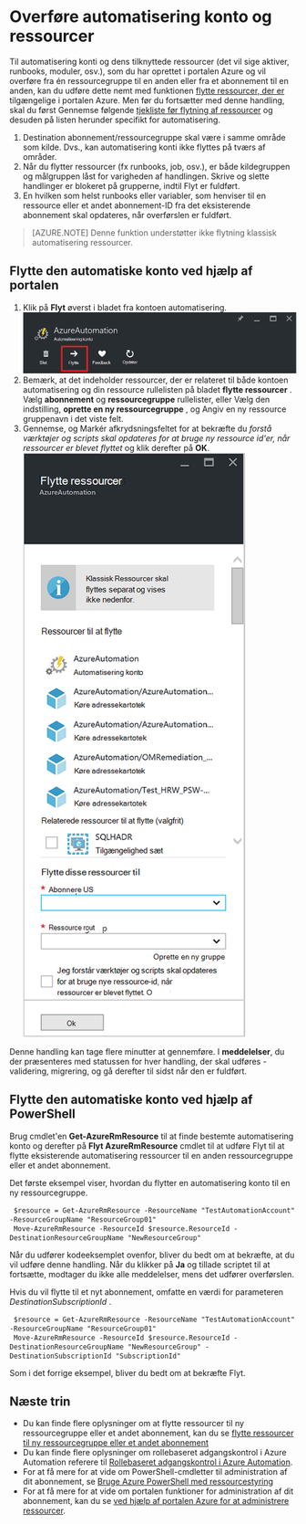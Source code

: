 <properties
   pageTitle="Overføre automatisering konto og ressourcer | Microsoft Azure"
   description="I denne artikel beskrives, hvordan du flytter en automatisering konto i Azure automatisering og de tilknyttede ressourcer fra et abonnement til en anden."
   services="automation"
   documentationCenter=""
   authors="MGoedtel"
   manager="jwhit"
   editor="tysonn" />
<tags
   ms.service="automation"
   ms.devlang="na"
   ms.topic="article"
   ms.tgt_pltfrm="na"
   ms.workload="infrastructure-services"
   ms.date="07/07/2016"
   ms.author="magoedte" />

# <a name="migrate-automation-account-and-resources"></a>Overføre automatisering konto og ressourcer

Til automatisering konti og dens tilknyttede ressourcer (det vil sige aktiver, runbooks, moduler, osv.), som du har oprettet i portalen Azure og vil overføre fra én ressourcegruppe til en anden eller fra et abonnement til en anden, kan du udføre dette nemt med funktionen [flytte ressourcer, der er](../resource-group-move-resources.md) tilgængelige i portalen Azure. Men før du fortsætter med denne handling, skal du først Gennemse følgende [tjekliste før flytning af ressourcer](../resource-group-move-resources.md#Checklist-before-moving-resources) og desuden på listen herunder specifikt for automatisering.   

1.  Destination abonnement/ressourcegruppe skal være i samme område som kilde.  Dvs., kan automatisering konti ikke flyttes på tværs af områder.
2.  Når du flytter ressourcer (fx runbooks, job, osv.), er både kildegruppen og målgruppen låst for varigheden af handlingen. Skrive og slette handlinger er blokeret på grupperne, indtil Flyt er fuldført.  
3.  En hvilken som helst runbooks eller variabler, som henviser til en ressource eller et andet abonnement-ID fra det eksisterende abonnement skal opdateres, når overførslen er fuldført.   


>[AZURE.NOTE] Denne funktion understøtter ikke flytning klassisk automatisering ressourcer.

## <a name="to-move-the-automation-account-using-the-portal"></a>Flytte den automatiske konto ved hjælp af portalen

1. Klik på **Flyt** øverst i bladet fra kontoen automatisering.<br> ![Flyt indstilling](media/automation-migrate-account-subscription/automation-menu-move.png)<br> 
2. Bemærk, at det indeholder ressourcer, der er relateret til både kontoen automatisering og din ressource rullelisten på bladet **flytte ressourcer** .  Vælg **abonnement** og **ressourcegruppe** rullelister, eller Vælg den indstilling, **oprette en ny ressourcegruppe** , og Angiv en ny ressource gruppenavn i det viste felt.  
3. Gennemse, og Markér afkrydsningsfeltet for at bekræfte du *forstå værktøjer og scripts skal opdateres for at bruge ny ressource id'er, når ressourcer er blevet flyttet* og klik derefter på **OK**.<br> ![Flytte ressourcer Blade](media/automation-migrate-account-subscription/automation-move-resources-blade.png)<br>   

Denne handling kan tage flere minutter at gennemføre.  I **meddelelser**, du der præsenteres med statussen for hver handling, der skal udføres - validering, migrering, og gå derefter til sidst når den er fuldført.     

## <a name="to-move-the-automation-account-using-powershell"></a>Flytte den automatiske konto ved hjælp af PowerShell

Brug cmdlet'en **Get-AzureRmResource** til at finde bestemte automatisering konto og derefter på **Flyt AzureRmResource** cmdlet til at udføre Flyt til at flytte eksisterende automatisering ressourcer til en anden ressourcegruppe eller et andet abonnement.

Det første eksempel viser, hvordan du flytter en automatisering konto til en ny ressourcegruppe.

   ```
    $resource = Get-AzureRmResource -ResourceName "TestAutomationAccount" -ResourceGroupName "ResourceGroup01"
    Move-AzureRmResource -ResourceId $resource.ResourceId -DestinationResourceGroupName "NewResourceGroup"
   ``` 

Når du udfører kodeeksemplet ovenfor, bliver du bedt om at bekræfte, at du vil udføre denne handling.  Når du klikker på **Ja** og tillade scriptet til at fortsætte, modtager du ikke alle meddelelser, mens det udfører overførslen.  

Hvis du vil flytte til et nyt abonnement, omfatte en værdi for parameteren *DestinationSubscriptionId* .

   ```
    $resource = Get-AzureRmResource -ResourceName "TestAutomationAccount" -ResourceGroupName "ResourceGroup01"
    Move-AzureRmResource -ResourceId $resource.ResourceId -DestinationResourceGroupName "NewResourceGroup" -DestinationSubscriptionId "SubscriptionId"
   ``` 

Som i det forrige eksempel, bliver du bedt om at bekræfte Flyt.  

## <a name="next-steps"></a>Næste trin

- Du kan finde flere oplysninger om at flytte ressourcer til ny ressourcegruppe eller et andet abonnement, kan du se [flytte ressourcer til ny ressourcegruppe eller et andet abonnement](../resource-group-move-resources.md)
- Du kan finde flere oplysninger om rollebaseret adgangskontrol i Azure Automation referere til [Rollebaseret adgangskontrol i Azure Automation](../automation/automation-role-based-access-control.md).
- For at få mere for at vide om PowerShell-cmdletter til administration af dit abonnement, se [Bruge Azure PowerShell med ressourcestyring](../powershell-azure-resource-manager.md)
- For at få mere for at vide om portalen funktioner for administration af dit abonnement, kan du se [ved hjælp af portalen Azure for at administrere ressourcer](../azure-portal/resource-group-portal.md). 
